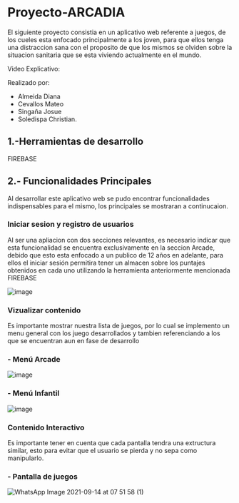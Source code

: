 # Proyecto-ARCADIA

El siguiente proyecto consistia en un aplicativo web referente a juegos, de los cueles esta enfocado principalmente a los joven, para que ellos tenga una distraccion sana con el proposito de que los mismos se olviden sobre la situacion sanitaria que se esta viviendo actualmente en el mundo.

Video Explicativo: 

Realizado por:
- Almeida Diana 
- Cevallos Mateo 
- Singaña Josue 
- Soledispa Christian.

## 1.-Herramientas de desarrollo

FIREBASE



## 2.- Funcionalidades Principales

Al desarrollar este aplicativo web se pudo encontrar funcionalidades indispensables para el mismo, los principales se mostraran a continucaion.

### Iniciar sesion y registro de usuarios

Al ser una apliacion con dos secciones relevantes, es necesario indicar que esta funcionalidad se encuentra exclusivamente en la seccion Arcade, debido que esto esta enfocado a un publico de 12 años en adelante, para ellos el iniciar sesión permitira tener un almacen sobre los puntajes obtenidos en cada uno utilizando la herramienta anteriormente mencionada FIREBASE

![image](https://user-images.githubusercontent.com/65979995/133363873-9c15a63c-9aa6-4ab8-b3da-a6b7e7276ad3.png)

### Vizualizar contenido

Es importante mostrar nuestra lista de juegos, por lo cual se implemento un menu general con los juego desarrollados y tambien referenciando a los que se encuentran aun en fase de desarrollo

### - Menú Arcade
![image](https://user-images.githubusercontent.com/65979995/133364178-f4983c49-aa31-4e94-a646-9a821bdbc68a.png)
### - Menú Infantil
![image](https://user-images.githubusercontent.com/65979995/133364227-46ee53eb-1f0d-44df-b911-91c628c7c9a6.png)

### Contenido Interactivo
Es importante tener en cuenta que cada pantalla tendra una extructura similar, esto para evitar que el usuario se pierda y no sepa como manipularlo.

### - Pantalla de juegos

![WhatsApp Image 2021-09-14 at 07 51 58 (1)](https://user-images.githubusercontent.com/65979995/133364645-553fdfcd-5a22-4efc-8936-b5782b69da8e.jpeg)

